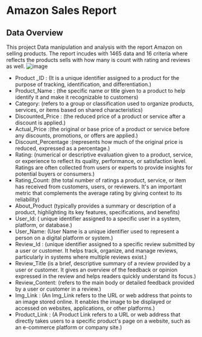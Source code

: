 
#                  Amazon Sales Report 

## Data Overview
This project Data manipulation and analysis with the report Amazon on selling products. The report incudes with 1465 data and 16 criteria where reflects the  products sells with how many is count with rating and reviews as well. 
![image](https://github.com/user-attachments/assets/7a04eaeb-ea0d-452b-8417-ecb5f97867dd)


* Product _ID : (It is a unique identifier assigned to a product for the purpose of tracking, identification, and differentiation.)
* Product_Name : (the specific name or title given to a product to help identify it and make it recognizable to customers)
* Category: (refers to a group or classification used to organize products, services, or items based on shared characteristics)
* Discounted_Price : (the reduced price of a product or service after a discount is applied.)
* Actual_Price :(the original or base price of a product or service before any discounts, promotions, or offers are applied.)
* Discount_Percentage :(represents how much of the original price is reduced, expressed as a percentage.)
* Rating: (numerical or descriptive evaluation given to a product, service, or experience to reflect its quality, performance, or satisfaction level. Ratings are often collected from users or experts to provide insights for potential buyers or consumers.)
* Rating_Count: (the total number of ratings a product, service, or item has received from customers, users, or reviewers. It's an important metric that complements the average rating by giving context to its reliability)
* About_Product (typically provides a summary or description of a product, highlighting its key features, specifications, and benefits)
* User_Id: ( unique identifier assigned to a specific user in a system, platform, or database.)
* User_Name: (User Name is a unique identifier used to represent a person on a digital platform or system.)
* Review_Id : (unique identifier assigned to a specific review submitted by a user or customer. It helps track, organize, and manage reviews, particularly in systems where multiple reviews exist.)
* Review_Title (is a brief, descriptive summary of a review provided by a user or customer. It gives an overview of the feedback or opinion expressed in the review and helps readers quickly understand its focus.)
* Review_Content: (refers to the main body or detailed feedback provided by a user or customer in a review.)
* Img_Link : (An Img_Link refers to the URL or web address that points to an image stored online. It enables the image to be displayed or accessed on websites, applications, or other platforms.)
* Product_Link : (A Product Link refers to a URL or web address that directly takes users to a specific product's page on a website, such as an e-commerce platform or company site.)
